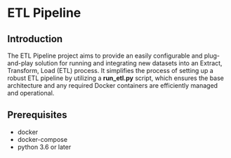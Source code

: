 # ETL Pipeline

## Introduction
The ETL Pipeline project aims to provide an easily configurable and plug-and-play solution for running and integrating new datasets into an Extract, Transform, Load (ETL) process. It simplifies the process of setting up a robust ETL pipeline by utilizing a **run_etl.py** script, which ensures the base architecture and any required Docker containers are efficiently managed and operational.

## Prerequisites
+ docker
+ docker-compose
+ python 3.6 or later
